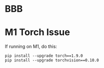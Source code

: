 # BBB

# M1 Torch Issue

If running on M1, do this:
```
pip install --upgrade torch==1.9.0
pip install --upgrade torchvision==0.10.0
```
